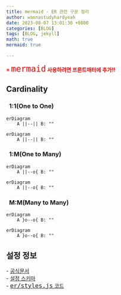 ```yaml
---
title: mermaid - ER 관련 구문 정리
author: wannastudyhardyeah
date: 2023-08-07 13:01:30 +0800
categories: [BLOG]
tags: [BLOG, jekyll]
math: true
mermaid: true

---
```


<span style="color: red;">※ <code class="language-plaintext highlighter-rouge" style="color:red; font-size: 1.4rem;">mermaid</code><b> 사용하려면 프론트매터에 추가!!</b></span><br>

<h2 id="cardinality">Cardinality</h2>
<h3 id="one-to-one">&nbsp;&nbsp;1:1(One to One)</h3>

```
erDiagram
    A ||--|| B: ""
```
```mermaid
erDiagram
    A ||--|| B: ""
```

<h3 id="one-to-many">&nbsp;&nbsp;1:M(One to Many)</h3>

```
erDiagram
    A ||--o{ B: ""
```
```mermaid
erDiagram
    A ||--o{ B: ""
```

<h3 id="many-to-many">&nbsp;&nbsp;M:M(Many to Many)</h3>

```
erDiagram
    A }o--o{ B: ""
```
```mermaid
erDiagram
    A }o--o{ B: ""
```

<h2 id="config-for-er">설정 정보</h2>
- <a href="https://mermaid.js.org/config/schema-docs/config-defs-er-diagram-config.html" target="_blank">공식문서</a><br>
- <a href="https://mermaid.js.org/schemas/config.schema.json" target="_blank">설정 스키마</a><br>
- <a href="https://github.com/mermaid-js/mermaid/blob/bcb0817ecd24a4e09212cca02cec3c56ab76e32b/packages/mermaid/src/diagrams/er/styles.js" target="_blank"><code class="language-plaintext highlighter-rouge" style="font-size: 1rem;">er/styles.js</code> 코드</a>
<br>